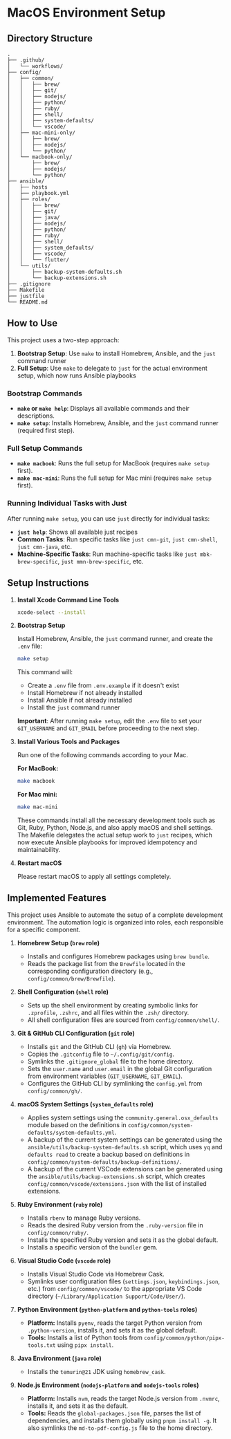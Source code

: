 # MacOS Environment Setup

## Directory Structure

```
.
├── .github/
│   └── workflows/
├── config/
│   ├── common/
│   │   ├── brew/
│   │   ├── git/
│   │   ├── nodejs/
│   │   ├── python/
│   │   ├── ruby/
│   │   ├── shell/
│   │   ├── system-defaults/
│   │   └── vscode/
│   ├── mac-mini-only/
│   │   ├── brew/
│   │   ├── nodejs/
│   │   └── python/
│   └── macbook-only/
│       ├── brew/
│       ├── nodejs/
│       └── python/
├── ansible/
│   ├── hosts
│   ├── playbook.yml
│   ├── roles/
│   │   ├── brew/
│   │   ├── git/
│   │   ├── java/
│   │   ├── nodejs/
│   │   ├── python/
│   │   ├── ruby/
│   │   ├── shell/
│   │   ├── system_defaults/
│   │   ├── vscode/
│   │   └── flutter/
│   └── utils/
│       ├── backup-system-defaults.sh
│       └── backup-extensions.sh
├── .gitignore
├── Makefile
├── justfile
└── README.md
```

## How to Use

This project uses a two-step approach:
1. **Bootstrap Setup**: Use `make` to install Homebrew, Ansible, and the `just` command runner
2. **Full Setup**: Use `make` to delegate to `just` for the actual environment setup, which now runs Ansible playbooks

### Bootstrap Commands

- **`make` or `make help`**: Displays all available commands and their descriptions.
- **`make setup`**: Installs Homebrew, Ansible, and the `just` command runner (required first step).

### Full Setup Commands

- **`make macbook`**: Runs the full setup for MacBook (requires `make setup` first).
- **`make mac-mini`**: Runs the full setup for Mac mini (requires `make setup` first).

### Running Individual Tasks with Just

After running `make setup`, you can use `just` directly for individual tasks:

- **`just help`**: Shows all available just recipes
- **Common Tasks**: Run specific tasks like `just cmn-git`, `just cmn-shell`, `just cmn-java`, etc.
- **Machine-Specific Tasks**: Run machine-specific tasks like `just mbk-brew-specific`, `just mmn-brew-specific`, etc.

## Setup Instructions

1.  **Install Xcode Command Line Tools**

    ```sh
    xcode-select --install
    ```

2.  **Bootstrap Setup**

    Install Homebrew, Ansible, the `just` command runner, and create the `.env` file:
    ```sh
    make setup
    ```

    This command will:
    - Create a `.env` file from `.env.example` if it doesn't exist
    - Install Homebrew if not already installed
    - Install Ansible if not already installed
    - Install the `just` command runner

    **Important**: After running `make setup`, edit the `.env` file to set your `GIT_USERNAME` and `GIT_EMAIL` before proceeding to the next step.

3.  **Install Various Tools and Packages**

    Run one of the following commands according to your Mac.

    **For MacBook:**
    ```sh
    make macbook
    ```

    **For Mac mini:**
    ```sh
    make mac-mini
    ```
    These commands install all the necessary development tools such as Git, Ruby, Python, Node.js, and also apply macOS and shell settings. The Makefile delegates the actual setup work to `just` recipes, which now execute Ansible playbooks for improved idempotency and maintainability.

4.  **Restart macOS**

    Please restart macOS to apply all settings completely.

## Implemented Features

This project uses Ansible to automate the setup of a complete development environment. The automation logic is organized into roles, each responsible for a specific component.

1.  **Homebrew Setup (`brew` role)**
    -   Installs and configures Homebrew packages using `brew bundle`.
    -   Reads the package list from the `Brewfile` located in the corresponding configuration directory (e.g., `config/common/brew/Brewfile`).

2.  **Shell Configuration (`shell` role)**
    -   Sets up the shell environment by creating symbolic links for `.zprofile`, `.zshrc`, and all files within the `.zsh/` directory.
    -   All shell configuration files are sourced from `config/common/shell/`.

3.  **Git & GitHub CLI Configuration (`git` role)**
    -   Installs `git` and the GitHub CLI (`gh`) via Homebrew.
    -   Copies the `.gitconfig` file to `~/.config/git/config`.
    -   Symlinks the `.gitignore_global` file to the home directory.
    -   Sets the `user.name` and `user.email` in the global Git configuration from environment variables (`GIT_USERNAME`, `GIT_EMAIL`).
    -   Configures the GitHub CLI by symlinking the `config.yml` from `config/common/gh/`.

4.  **macOS System Settings (`system_defaults` role)**
    -   Applies system settings using the `community.general.osx_defaults` module based on the definitions in `config/common/system-defaults/system-defaults.yml`.
    -   A backup of the current system settings can be generated using the `ansible/utils/backup-system-defaults.sh` script, which uses `yq` and `defaults read` to create a backup based on definitions in `config/common/system-defaults/backup-definitions/`.
    -   A backup of the current VSCode extensions can be generated using the `ansible/utils/backup-extensions.sh` script, which creates `config/common/vscode/extensions.json` with the list of installed extensions.

5.  **Ruby Environment (`ruby` role)**
    -   Installs `rbenv` to manage Ruby versions.
    -   Reads the desired Ruby version from the `.ruby-version` file in `config/common/ruby/`.
    -   Installs the specified Ruby version and sets it as the global default.
    -   Installs a specific version of the `bundler` gem.

6.  **Visual Studio Code (`vscode` role)**
    -   Installs Visual Studio Code via Homebrew Cask.
    -   Symlinks user configuration files (`settings.json`, `keybindings.json`, etc.) from `config/common/vscode/` to the appropriate VS Code directory (`~/Library/Application Support/Code/User/`).

7.  **Python Environment (`python-platform` and `python-tools` roles)**
    -   **Platform:** Installs `pyenv`, reads the target Python version from `.python-version`, installs it, and sets it as the global default.
    -   **Tools:** Installs a list of Python tools from `config/common/python/pipx-tools.txt` using `pipx install`.

8.  **Java Environment (`java` role)**
    -   Installs the `temurin@21` JDK using `homebrew_cask`.

9.  **Node.js Environment (`nodejs-platform` and `nodejs-tools` roles)**
    -   **Platform:** Installs `nvm`, reads the target Node.js version from `.nvmrc`, installs it, and sets it as the default.
    -   **Tools:** Reads the `global-packages.json` file, parses the list of dependencies, and installs them globally using `pnpm install -g`. It also symlinks the `md-to-pdf-config.js` file to the home directory.